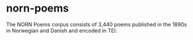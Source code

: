 # norn-poems
The NORN Poems corpus consists of 3,440 poems published in the 1890s in Norwegian and Danish and encoded in TEI.  
